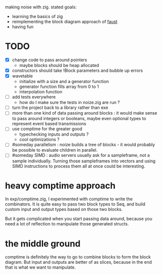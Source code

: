 making noise with zig. stated goals:

- learning the basics of zig
- reimplementing the block diagram approach of [faust](https://faust.grame.fr/)
- having fun

# TODO

- [x] change code to pass around pointers
  - maybe blocks should be heap allocated
- [x] constructors should take !Block parameters and bubble up errors
- [x] wavetable
  - initialize with a size and a generator function
  - generator function fills array from 0 to 1
  - interpolation function
- [ ] add tests everywhere
  - how do I make sure the tests in noize.zig are run ?
- [ ] turn the project back to a library rather than exe
- [ ] more than one kind of data passing around blocks : it would make sense to pass around integers or booleans, maybe even optional types to represent event based transmissions
- [ ] use comptime for the greater good
  - typechecking inputs and outputs ?
  - cool optimizations ?
- [ ] #someday parallelism : noize builds a tree of blocks - it would probably be possible to evaluate children in parallel.
- [ ] #someday SIMD : audio servers usually ask for a sampleframe, not a sample individually. Turning those sampleframes into vectors and using SIMD instructions to process them all at once could be interesting.

# heavy comptime approach

In exp/comptime.zig, I experimented with comptime to write the combinators. It is quite easy to pass two block types to Seq, and build custom input and output types based on those two blocks.

But it gets complicated when you start passing data around, because you need a lot of reflection to manipulate those generated structs.

# the middle ground

comptime is definitely the way to go to combine blocks to form the block diagram. But input and outputs are better of as slices, because in the end that is what we want to manipulate.
